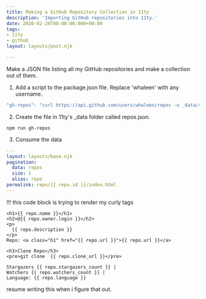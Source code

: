 ```yaml
---
title: Making a GitHub Repository Collection in 11ty
description: 'Importing GitHub repositories into 11ty.'
date: 2020-02-26T08:00:00.000+00:00
tags:
- 11ty
- github
layout: layouts/post.njk

---
```


Make a JSON file listing all my GitHub repositories and make a collection out of them.




1. Add a script to the package.json file. Replace 'whaleen' with any username.

``` javascript
"gh-repos": "curl https://api.github.com/users/whaleen/repos -o _data/repos.json"
```

2. Create the file in 11ty's _data folder called repos.json.

``` shell
npm run gh-repos
```

3. Consume the data

``` yaml
---
layout: layouts/base.njk
pagination:
  data: repos
  size: 1
  alias: repo
permalink: repo/{{ repo.id }}/index.html
---
```

!!! this code block is trying to render my curly tags
```
<h1>{{ repo.name }}</h1>
<h2>@{{ repo.owner.login }}</h2>
<p>
  {{ repo.description }}
</p>
Repo: <a class="h1" href="{{ repo.url }}">{{ repo.url }}</a>

<h3>Clone Repo</h3>
<pre>git clone  {{ repo.clone_url }}</pre>

Stargazers {{ repo.stargazers_count }} |
Watchers {{ repo.watchers_count }} |
Language: {{ repo.language }}

```

resume writing this when i figure that out. 
